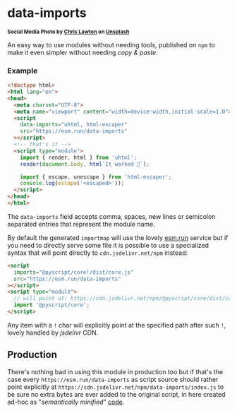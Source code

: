 # data-imports

<sup>**Social Media Photo by [Chris Lawton](https://unsplash.com/@chrislawton) on [Unsplash](https://unsplash.com/)**</sup>

An easy way to use modules without needing tools, published on `npm` to make it even simpler without needing *copy & paste*.

### Example
```html
<!doctype html>
<html lang="en">
<head>
  <meta charset="UTF-8">
  <meta name="viewport" content="width=device-width,initial-scale=1.0">
  <script
    data-imports="uhtml, html-escaper"
    src="https://esm.run/data-imports"
  ></script>
  <!-- that's it -->
  <script type="module">
    import { render, html } from 'uhtml';
    render(document.body, html`It worked 🥳`);

    import { escape, unescape } from 'html-escaper';
    console.log(escape('<escaped>'));
  </script>
</head>
</html>
```

The `data-imports` field accepts comma, spaces, new lines or semicolon separated entries that represent the module name.

By default the generated `importmap` will use the lovely [esm.run](https://esm.run/) service but if you need to directly serve some file it is possible to use a specialized syntax that will point directly to `cdn.jsdelivr.net/npm` instead:

```html
<script
  imports="@pyscript/core!/dist/core.js"
  src="https://esm.run/data-imports"
></script>
<script type="module">
  // will point at: https://cdn.jsdelivr.net/npm/@pyscript/core/dist/core.js
  import '@pyscript/core';
</script>
```

Any item with a `!` char will explicitly point at the specified path after such `!`, lovely handled by *jsdelivr* CDN.

## Production

There's nothing bad in using this module in production too but if that's the case every `https://esm.run/data-imports` as script source should rather point explicitly at `https://cdn.jsdelivr.net/npm/data-imports/index.js` to be sure no extra bytes are ever added to the original script, in here created ad-hoc as "*semantically minified*" [code](./index.js).
